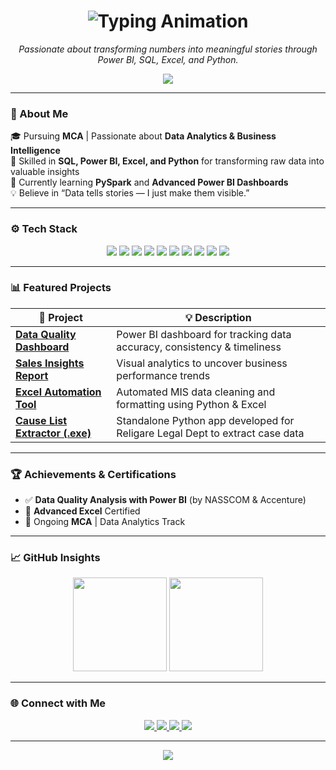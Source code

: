 <!-- ⚡ Professional & Modern GitHub Profile for Sushant Jha -->
<!-- ✨ Professional Animated Header for Sushant Jha -->

<h1 align="center">
  <img src="https://readme-typing-svg.demolab.com?font=Fira+Code&weight=600&size=30&pause=1000&color=00FF99&center=true&vCenter=true&width=650&lines=Hey%2C+my+name+is+Sushant." alt="Typing Animation" />
</h1>


<p align="center">
  <i>Passionate about transforming numbers into meaningful stories through Power BI, SQL, Excel, and Python.</i>
</p>

<p align="center">
  <img src="https://capsule-render.vercel.app/api?type=rect&color=00FF99&height=3&section=header"/>
</p>



---

### 🧭 About Me

🎓 Pursuing **MCA** | Passionate about **Data Analytics & Business Intelligence**  
💼 Skilled in **SQL, Power BI, Excel, and Python** for transforming raw data into valuable insights  
🚀 Currently learning **PySpark** and **Advanced Power BI Dashboards**  
💡 Believe in “Data tells stories — I just make them visible.”  

---

### ⚙️ Tech Stack

<p align="center">
  <img src="https://img.shields.io/badge/SQL-%2300758F.svg?style=for-the-badge&logo=databricks&logoColor=white"/>
  <img src="https://img.shields.io/badge/Power%20BI-F2C811?style=for-the-badge&logo=powerbi&logoColor=black"/>
  <img src="https://img.shields.io/badge/Python-3776AB?style=for-the-badge&logo=python&logoColor=white"/>
  <img src="https://img.shields.io/badge/Excel-217346?style=for-the-badge&logo=microsoft-excel&logoColor=white"/>
  <img src="https://img.shields.io/badge/Pandas-150458?style=for-the-badge&logo=pandas&logoColor=white"/>
  <img src="https://img.shields.io/badge/Power%20Query-4479A1?style=for-the-badge&logo=microsoft&logoColor=white"/>
   <img src="https://img.shields.io/badge/Tableau-E97627?style=for-the-badge&logo=tableau&logoColor=white" />
  <img src="https://img.shields.io/badge/HTML-E34F26?style=for-the-badge&logo=html5&logoColor=white" />
  <img src="https://img.shields.io/badge/CSS-1572B6?style=for-the-badge&logo=css3&logoColor=white" />
  <img src="https://img.shields.io/badge/JavaScript-F7DF1E?style=for-the-badge&logo=javascript&logoColor=black" />
</p>

---

### 📊 Featured Projects

| 🚀 Project | 💡 Description |
|-------------|----------------|
| [**Data Quality Dashboard**](#) | Power BI dashboard for tracking data accuracy, consistency & timeliness |
| [**Sales Insights Report**](#) | Visual analytics to uncover business performance trends |
| [**Excel Automation Tool**](#) | Automated MIS data cleaning and formatting using Python & Excel |
| [**Cause List Extractor (.exe)**](#) | Standalone Python app developed for Religare Legal Dept to extract case data |

---

### 🏆 Achievements & Certifications

- ✅ **Data Quality Analysis with Power BI** (by NASSCOM & Accenture)  
- 📜 **Advanced Excel** Certified  
- 🎯 Ongoing **MCA** | Data Analytics Track  

---

### 📈 GitHub Insights

<p align="center">
  <img src="https://github-readme-stats.vercel.app/api?username=thenameissushant&show_icons=true&theme=react&hide_border=true&bg_color=0D1117&title_color=00FF99&icon_color=00FF99" height="150" />
  <img src="https://github-readme-streak-stats.herokuapp.com?user=thenameissushant&theme=react&hide_border=true&background=0D1117&ring=00FF99&fire=00FF99&currStreakLabel=00FF99" height="150" />
</p>

---

### 🌐 Connect with Me

<p align="center">
  <a href="https://www.linkedin.com/in/thenameissushant" target="_blank">
    <img src="https://img.shields.io/badge/LinkedIn-0A66C2?style=for-the-badge&logo=linkedin&logoColor=white" />
  </a>
  <a href="mailto:thenameissushant@gmail.com">
    <img src="https://img.shields.io/badge/Email-D14836?style=for-the-badge&logo=gmail&logoColor=white" />
  </a>
  <a href="https://github.com/thenameissushant">
    <img src="https://img.shields.io/badge/GitHub-181717?style=for-the-badge&logo=github&logoColor=white" />
  </a>
  <a href="https://discordapp.com/users/thenameissushant" target="_blank">
  <img src="https://img.shields.io/badge/Discord-5865F2?style=for-the-badge&logo=discord&logoColor=white" />
</a>

</p>


---


<p align="center">
  <img src="https://capsule-render.vercel.app/api?type=waving&color=00FF99&height=100&section=footer"/>
</p>
